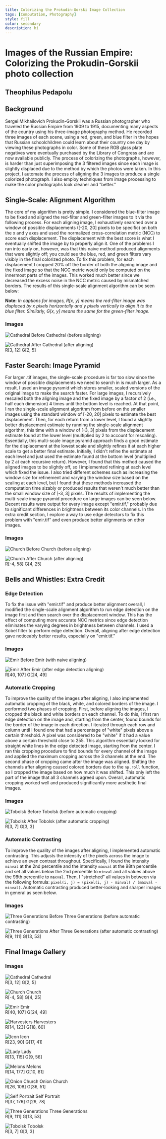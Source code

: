 ```yaml
---
title: Colorizing the Prokudin-Gorski Image Collection
tags: [Computation, Photography]
style: fill
color: secondary
description: hi
---
```

# Images of the Russian Empire: Colorizing the Prokudin-Gorskii photo collection

## Theophilus Pedapolu

## Background

Sergei Mikhailovich Prokudin-Gorskii was a Russian photographer who traveled the Russian Empire from 1909 to 1915, documenting many aspects of the country using his three-image photography method. He recorded three images of each scene, using a red, green, and blue filter in the hopes that Russian schoolchildren could learn about their country one day by viewing these photographs in color. Some of these RGB glass plate negatives were eventually purchased by the Library of Congress and are now available publicly. The process of colorizing the photographs, however, is harder than just superimposing the 3 filtered images since each image is slightly displaced due to the method by which the photos were taken. In this project, I automate the process of aligning the 3 images to produce a single colorized photograph. I also employ techniques from image processing to make the color photographs look cleaner and "better."

## Single-Scale: Alignment Algorithm

The core of my algorithm is pretty simple. I considered the blue-filter image to be fixed and aligned the red-filter and green-filter images to it via the following process. For each aligning image, I exhaustively searched over a window of possible displacements ([-20, 20] pixels to be specific) on both the x and y axes and used the normalized cross-correlation metric (NCC) to score each displacement. The displacement with the best score is what I eventually shifted the image by to properly align it. One of the problems I ran into early on, however, was that this naive method produced alignments that were slightly off; you could see the blue, red, and green filters vary visibly in the final colorized photo. To fix this problem, for each displacement I cropped 20% off the border of both the aligning image and the fixed image so that the NCC metric would only be computed on the innermost parts of the images. This worked much better since we decreased the excess noise in the NCC metric caused by mismatched borders. The results of this single-scale alignment algorithm can be seen below:

**Note:** _In captions for images, R[x, y] means the red-filter image was displaced by x pixels horizontally and y pixels vertically to align it to the blue filter. Similarly, G[x, y] means the same for the green-filter image._

### Images

![Cathedral Before](images/prokudin_gorskii/out_cathedral_before.jpg)
Cathedral (before aligning)

![Cathedral After](images/prokudin_gorskii/out_cathedral_no_crop.jpg)
Cathedral (after aligning)  
R[3, 12] G[2, 5]

## Faster Search: Image Pyramid

For larger .tif images, the single-scale procedure is far too slow since the window of possible displacements we need to search in is much larger. As a result, I used an image pyramid which stores smaller, scaled versions of the original image to make the search faster. For large images, I recursively rescaled both the aligning image and the fixed image by a factor of 2 (i.e., half each dimension) 4 times until the bottom level is reached. At that point, I ran the single-scale alignment algorithm from before on the smaller images using the standard window of [-20, 20] pixels to estimate the best displacement. Then, for each return from a lower level, I found a slightly better displacement estimate by running the single-scale alignment algorithm, this time with a window of [-3, 3] pixels from the displacement estimate found at the lower level (multiplied by 2 to account for rescaling). Essentially, this multi-scale image pyramid approach finds a good estimate for the displacement at the lowest scale and slightly refines it at each higher scale to get a better final estimate. Initially, I didn't refine the estimate at each level and just used the estimate found at the bottom level (multiplied by 2 at each recursive return). However, I found that this method caused the aligned images to be slightly off, so I implemented refining at each level which fixed the issue. I also tried different schemes such as increasing the window size for refinement and varying the window size based on the scaling at each level, but I found that these methods increased the computation time sizably or produced results that weren't much better than the small window size of [-3, 3] pixels. The results of implementing the multi-scale image pyramid procedure on large images can be seen below. Decent results were output for every image except "emir.tif," probably due to significant differences in brightness between its color channels. In the extra credit section, I explore a way to use edge detectors to fix this problem with "emir.tif" and even produce better alignments on other images.

### Images

![Church Before](images/prokudin_gorskii/out_church_before.jpg)
Church (before aligning)

![Church After](images/prokudin_gorskii/out_church_no_crop.jpg)
Church (after aligning)  
R[-4, 58] G[4, 25]

## Bells and Whistles: Extra Credit

### Edge Detection

To fix the issue with "emir.tif" and produce better alignment overall, I modified the single-scale alignment algorithm to run edge detection on the image first and then search over the displacement window. This has the effect of computing more accurate NCC metrics since edge detection eliminates the varying degrees in brightness between channels. I used a Sobel filter to perform edge detection. Overall, aligning after edge detection gave noticeably better results, especially on "emir.tif."

### Images

![Emir Before](images/prokudin_gorskii/out_emir_no_edge.jpg)
Emir (with naive aligning)

![Emir After](images/prokudin_gorskii/out_emir_no_crop.jpg)
Emir (after edge detection aligning)  
R[40, 107] G[24, 49]

### Automatic Cropping

To improve the quality of the images after aligning, I also implemented automatic cropping of the black, white, and colored borders of the image. I performed two phases of cropping. First, before aligning the images, I cropped the black and white borders on each channel. To do this, I first ran edge detection on the image and, starting from the center, found bounds for the border of the image in each direction. I iterated through each row and column until I found one that had a percentage of "white" pixels above a certain threshold. A pixel was considered to be "white" if it had a value above a certain threshold close to 255. This algorithm essentially looked for straight white lines in the edge detected image, starting from the center. I ran this cropping procedure to find bounds for every channel of the image and applied the maximum cropping across the 3 channels at the end. The second phase of cropping came after the image was aligned. Shifting the channels after aligning caused colored borders due to the `np.roll` function, so I cropped the image based on how much it was shifted. This only left the part of the image that all 3 channels agreed upon. Overall, automatic cropping worked well and produced significantly more aesthetic final images.

### Images

![Tobolsk Before](images/prokudin_gorskii/out_tobolsk_no_crop.jpg)
Tobolsk (before automatic cropping)

![Tobolsk After](images/prokudin_gorskii/out_tobolsk_no_contrast.jpg)
Tobolsk (after automatic cropping)  
R[3, 7] G[3, 3]

### Automatic Contrasting

To improve the quality of the images after aligning, I implemented automatic contrasting. This adjusts the intensity of the pixels across the image to achieve an even contrast throughout. Specifically, I found the intensity `minval` at the 2nd percentile and the intensity `maxval` at the 98th percentile and set all values below the 2nd percentile to `minval` and all values above the 98th percentile to `maxval`. Then, I "stretched" all values in between via the following formula: `pixel(i, j) = (pixel(i, j) - minval) / (maxval - minval)`. Automatic contrasting produced better-looking and sharper images in general as seen below.

### Images

![Three Generations Before](images/prokudin_gorskii/out_three_generations_no_contrast.jpg)
Three Generations (before automatic contrasting)

![Three Generations After](images/prokudin_gorskii/out_three_generations.jpg)
Three Generations (after automatic contrasting)  
R[9, 111] G[13, 53]

## Final Image Gallery

### Images

![Cathedral](images/prokudin_gorskii/out_cathedral.jpg)
Cathedral  
R[3, 12] G[2, 5]

![Church](images/prokudin_gorskii/out_church.jpg)
Church  
R[-4, 58] G[4, 25]

![Emir](images/prokudin_gorskii/out_emir.jpg)
Emir  
R[40, 107] G[24, 49]

![Harvesters](images/prokudin_gorskii/out_harvesters.jpg)
Harvesters  
R[14, 123] G[18, 60]

![Icon](images/prokudin_gorskii/out_icon.jpg)
Icon  
R[23, 90] G[17, 41]

![Lady](images/prokudin_gorskii/out_lady.jpg)
Lady  
R[13, 115] G[9, 56]

![Melons](images/prokudin_gorskii/out_melons.jpg)
Melons  
R[14, 177] G[10, 81]

![Onion Church](images/prokudin_gorskii/out_onion_church.jpg)
Onion Church  
R[26, 108] G[36, 51]

![Self Portrait](images/prokudin_gorskii/out_self_portrait.jpg)
Self Portrait  
R[37, 176] G[29, 78]

![Three Generations](images/prokudin_gorskii/out_three_generations.jpg)
Three Generations  
R[9, 111] G[13, 53]

![Tobolsk](images/prokudin_gorskii/out_tobolsk.jpg)
Tobolsk  
R[3, 7] G[3, 3]
